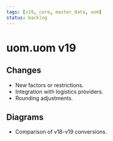 ```yaml
---
tags: [v19, core, master_data, uom]
status: backlog
---
```

# uom.uom v19

## Changes
- New factors or restrictions.
- Integration with logistics providers.
- Rounding adjustments.

## Diagrams
- Comparison of v18-v19 conversions.




